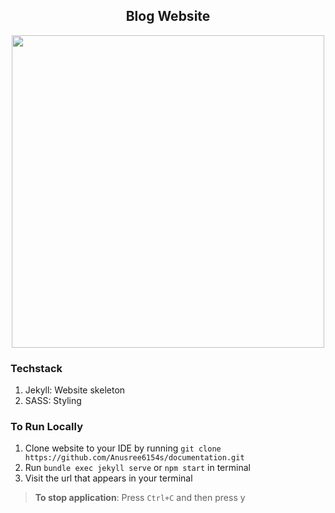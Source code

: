 <div align='center'>
  <h2>Blog Website</h2>
<img src='https://github.com/user-attachments/assets/3d34a9ec-e32a-459f-86df-61a71ba71425' width=500/>
</div>


### Techstack
1. Jekyll: Website skeleton
2. SASS: Styling

### To Run Locally
1. Clone website to your IDE by running `git clone https://github.com/Anusree6154s/documentation.git`
2. Run `bundle exec jekyll serve` or `npm start` in terminal
3. Visit the url that appears in your terminal
> **To stop application**: Press `Ctrl+C` and then press y

